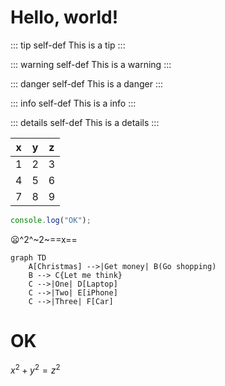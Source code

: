 # Hello, world!

::: tip self-def
This is a tip
:::

::: warning self-def
This is a warning
:::

::: danger self-def
This is a danger
:::

::: info self-def
This is a info
:::

::: details self-def
This is a details
:::

| x   | y   | z   |
| --- | --- | --- |
| 1   | 2   | 3   |
| 4   | 5   | 6   |
| 7   | 8   | 9   |

```js
console.log("OK");
```

:frowning:^2^~2~==x==

```mermaid
graph TD
    A[Christmas] -->|Get money| B(Go shopping)
    B --> C{Let me think}
    C -->|One| D[Laptop]
    C -->|Two| E[iPhone]
    C -->|Three| F[Car]
```

# OK

$x^2+y^2=z^2$
